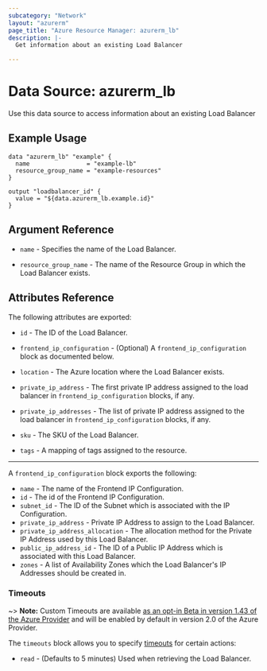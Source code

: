 ```yaml
---
subcategory: "Network"
layout: "azurerm"
page_title: "Azure Resource Manager: azurerm_lb"
description: |-
  Get information about an existing Load Balancer

---
```


# Data Source: azurerm_lb

Use this data source to access information about an existing Load Balancer

## Example Usage

```hcl
data "azurerm_lb" "example" {
  name                = "example-lb"
  resource_group_name = "example-resources"
}

output "loadbalancer_id" {
  value = "${data.azurerm_lb.example.id}"
}
```

## Argument Reference

* `name` - Specifies the name of the Load Balancer.

* `resource_group_name` - The name of the Resource Group in which the Load Balancer exists.

## Attributes Reference

The following attributes are exported:

* `id` - The ID of the Load Balancer.

* `frontend_ip_configuration` - (Optional) A `frontend_ip_configuration` block as documented below.

* `location` - The Azure location where the Load Balancer exists.

* `private_ip_address` - The first private IP address assigned to the load balancer in `frontend_ip_configuration` blocks, if any.

* `private_ip_addresses` - The list of private IP address assigned to the load balancer in `frontend_ip_configuration` blocks, if any.

* `sku` - The SKU of the Load Balancer.

* `tags` - A mapping of tags assigned to the resource.

---

A `frontend_ip_configuration` block exports the following:

* `name` - The name of the Frontend IP Configuration.
* `id` - The id of the Frontend IP Configuration.
* `subnet_id` - The ID of the Subnet which is associated with the IP Configuration.
* `private_ip_address` - Private IP Address to assign to the Load Balancer.
* `private_ip_address_allocation` - The allocation method for the Private IP Address used by this Load Balancer.
* `public_ip_address_id` - The ID of a  Public IP Address which is associated with this Load Balancer.
* `zones` - A list of Availability Zones which the Load Balancer's IP Addresses should be created in.

### Timeouts

~> **Note:** Custom Timeouts are available [as an opt-in Beta in version 1.43 of the Azure Provider](/docs/providers/azurerm/guides/2.0-beta.html) and will be enabled by default in version 2.0 of the Azure Provider.

The `timeouts` block allows you to specify [timeouts](https://www.terraform.io/docs/configuration/resources.html#timeouts) for certain actions:

* `read` - (Defaults to 5 minutes) Used when retrieving the Load Balancer.
